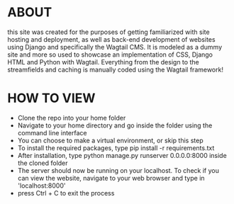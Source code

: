 # **ABOUT**

this site was created for the purposes of getting familiarized with site hosting and deployment, as well as
back-end development of websites using Django and specifically the Wagtail CMS. It is modeled as a dummy site and more so used to showcase an implementation of CSS, Django HTML and Python with Wagtail. Everything from the design to the streamfields and caching is manually coded using the Wagtail framework!

# **HOW TO VIEW**
* Clone the repo into your home folder
* Navigate to your home directory and go inside the folder using the command line interface
* You can choose to make a virtual environment, or skip this step
* To install the required packages, type pip install -r requirements.txt
* After installation, type python manage.py runserver 0.0.0.0:8000 inside the cloned folder
* The server should now be running on your localhost. To check if you can view the website, navigate to your web browser and type in 'localhost:8000'
* press Ctrl + C to exit the process

